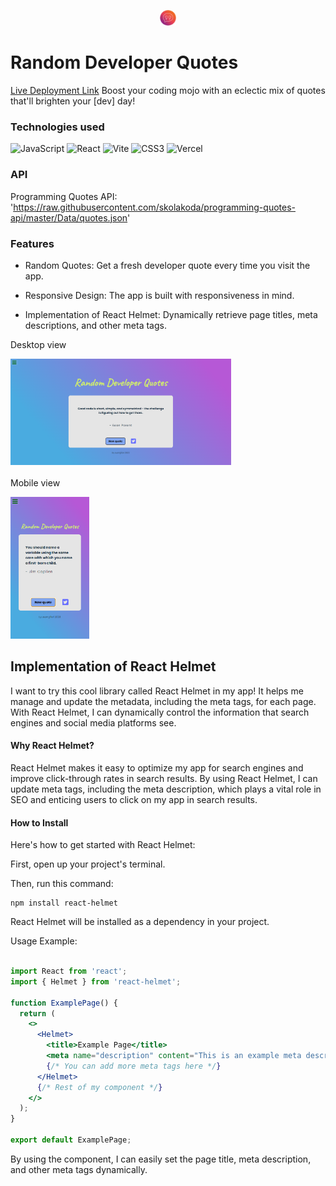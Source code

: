 <p align="center">
<img src="https://raw.githubusercontent.com/suongfiori/random-quote-machine/main/public/quotes.png" width="5%">
</p>

# Random Developer Quotes

[Live Deployment Link](https://random-quote-machine-lac-ten.vercel.app/)
Boost your coding mojo with an eclectic mix of quotes that'll brighten your [dev] day!


<!-- The project implements a simple game logic where the player needs to roll the dice until all of them have the same value -->


### Technologies used
  ![JavaScript](https://img.shields.io/badge/javascript-%23323330.svg?style=for-the-badge&logo=javascript&logoColor=%23F7DF1E) ![React](https://img.shields.io/badge/react-%2320232a.svg?style=for-the-badge&logo=react&logoColor=%2361DAFB) ![Vite](https://img.shields.io/badge/vite-%23646CFF.svg?style=for-the-badge&logo=vite&logoColor=white) ![CSS3](https://img.shields.io/badge/css3-%231572B6.svg?style=for-the-badge&logo=css3&logoColor=white) ![Vercel](https://img.shields.io/badge/vercel-%23000000.svg?style=for-the-badge&logo=vercel&logoColor=white)
 <br>
 
 ### API
 
Programming Quotes API: 'https://raw.githubusercontent.com/skolakoda/programming-quotes-api/master/Data/quotes.json'
 
### Features
* Random Quotes: Get a fresh developer quote every time you visit the app.  

* Responsive Design: The app is built with responsiveness in mind.

* Implementation of React Helmet: Dynamically retrieve page titles, meta descriptions, and other meta tags.

Desktop view <br>

<img SRC="https://raw.githubusercontent.com/suongfiori/random-quote-machine/main/src/assets/desktop.png" alt="desktop view" width="70%"> <br><br>
Mobile view <br>

<img src="https://raw.githubusercontent.com/suongfiori/random-quote-machine/main/src/assets/mobile.png" alt="mobile view" width="25%">

<h2>Implementation of React Helmet</h2>
I want to try this cool library called React Helmet in my app! It helps me manage and update the metadata, including the meta tags, for each page. With React Helmet, I can dynamically control the information that search engines and social media platforms see.

<h4>Why React Helmet?</h4>
React Helmet makes it easy to optimize my app for search engines and improve click-through rates in search results. By using React Helmet, I can update meta tags, including the meta description, which plays a vital role in SEO and enticing users to click on my app in search results.

<h4>How to Install</h4>
Here's how to get started with React Helmet:

First, open up your project's terminal.

Then, run this command:
```npm
npm install react-helmet
```

React Helmet will be installed as a dependency in your project.

Usage Example:

```jsx

import React from 'react';
import { Helmet } from 'react-helmet';

function ExamplePage() {
  return (
    <>
      <Helmet>
        <title>Example Page</title>
        <meta name="description" content="This is an example meta description." />
        {/* You can add more meta tags here */}
      </Helmet>
      {/* Rest of my component */}
    </>
  );
}

export default ExamplePage;
```

By using the <Helmet> component, I can easily set the page title, meta description, and other meta tags dynamically.


